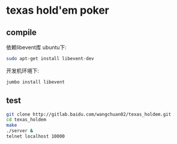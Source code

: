 # texas hold'em poker

## compile
依赖libevent库
ubuntu下:
```bash
sudo apt-get install libevent-dev
```

开发机环境下:
```bash
jumbo install libevent
```

## test
```bash
git clone http://gitlab.baidu.com/wangchuan02/texas_holdem.git
cd texas_holdem
make
./server &
telnet localhost 10000
```
